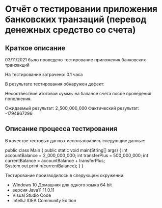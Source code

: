 # Отчёт о тестировании приложения банковских транзаций (перевод денежных средство со счета) 

## Краткое описание

03/11/2021  было проведено тестирование приложения банковских транзакций 

На тестирование затрачено: 0.1 часа 

В результате тестирования обнаружен дефект:

Несоотвествие итоговой суммы на балансе счета после проведения пополнения. 

Ожидаемый результат: 2_500_000_000
Фактический результат:  -1794967296

## Описание процесса тестирования

В качестве тестовых данных использовались следующие данные: 

public class Main {
    public static void main(String[] args) {
        int accountBalance = 2_000_000_000;
        int transferPlus = 500_000_000;
        int currentBalance = accountBalance + transferPlus;
        System.out.println(currentBalance);
    }
}

Тестирование производилось в следующем окружении:
* Windows 10 Домашняя для одного языка 64 bit
* версия Java11 11.0.11
* Visual Studio Code
* IntelliJ IDEA Community Edition